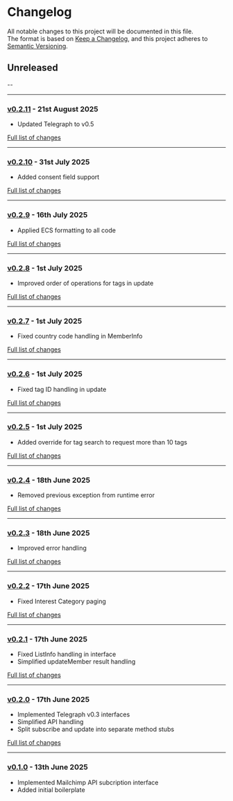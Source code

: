 # Changelog

All notable changes to this project will be documented in this file.<br>
The format is based on [Keep a Changelog](https://keepachangelog.com/en/1.0.0/),
and this project adheres to [Semantic Versioning](https://semver.org/spec/v2.0.0.html).

## Unreleased
--

---

### [v0.2.11](https://github.com/decodelabs/telegraph-mailchimp/commits/v0.2.11) - 21st August 2025

- Updated Telegraph to v0.5

[Full list of changes](https://github.com/decodelabs/telegraph-mailchimp/compare/v0.2.10...v0.2.11)

---

### [v0.2.10](https://github.com/decodelabs/telegraph-mailchimp/commits/v0.2.10) - 31st July 2025

- Added consent field support

[Full list of changes](https://github.com/decodelabs/telegraph-mailchimp/compare/v0.2.9...v0.2.10)

---

### [v0.2.9](https://github.com/decodelabs/telegraph-mailchimp/commits/v0.2.9) - 16th July 2025

- Applied ECS formatting to all code

[Full list of changes](https://github.com/decodelabs/telegraph-mailchimp/compare/v0.2.8...v0.2.9)

---

### [v0.2.8](https://github.com/decodelabs/telegraph-mailchimp/commits/v0.2.8) - 1st July 2025

- Improved order of operations for tags in update

[Full list of changes](https://github.com/decodelabs/telegraph-mailchimp/compare/v0.2.7...v0.2.8)

---

### [v0.2.7](https://github.com/decodelabs/telegraph-mailchimp/commits/v0.2.7) - 1st July 2025

- Fixed country code handling in MemberInfo

[Full list of changes](https://github.com/decodelabs/telegraph-mailchimp/compare/v0.2.6...v0.2.7)

---

### [v0.2.6](https://github.com/decodelabs/telegraph-mailchimp/commits/v0.2.6) - 1st July 2025

- Fixed tag ID handling in update

[Full list of changes](https://github.com/decodelabs/telegraph-mailchimp/compare/v0.2.5...v0.2.6)

---

### [v0.2.5](https://github.com/decodelabs/telegraph-mailchimp/commits/v0.2.5) - 1st July 2025

- Added override for tag search to request more than 10 tags

[Full list of changes](https://github.com/decodelabs/telegraph-mailchimp/compare/v0.2.4...v0.2.5)

---

### [v0.2.4](https://github.com/decodelabs/telegraph-mailchimp/commits/v0.2.4) - 18th June 2025

- Removed previous exception from runtime error

[Full list of changes](https://github.com/decodelabs/telegraph-mailchimp/compare/v0.2.3...v0.2.4)

---

### [v0.2.3](https://github.com/decodelabs/telegraph-mailchimp/commits/v0.2.3) - 18th June 2025

- Improved error handling

[Full list of changes](https://github.com/decodelabs/telegraph-mailchimp/compare/v0.2.2...v0.2.3)

---

### [v0.2.2](https://github.com/decodelabs/telegraph-mailchimp/commits/v0.2.2) - 17th June 2025

- Fixed Interest Category paging

[Full list of changes](https://github.com/decodelabs/telegraph-mailchimp/compare/v0.2.1...v0.2.2)

---

### [v0.2.1](https://github.com/decodelabs/telegraph-mailchimp/commits/v0.2.1) - 17th June 2025

- Fixed ListInfo handling in interface
- Simplified updateMember result handling

[Full list of changes](https://github.com/decodelabs/telegraph-mailchimp/compare/v0.2.0...v0.2.1)

---

### [v0.2.0](https://github.com/decodelabs/telegraph-mailchimp/commits/v0.2.0) - 17th June 2025

- Implemented Telegraph v0.3 interfaces
- Simplified API handling
- Split subscribe and update into separate method stubs

[Full list of changes](https://github.com/decodelabs/telegraph-mailchimp/compare/v0.1.0...v0.2.0)

---

### [v0.1.0](https://github.com/decodelabs/telegraph-mailchimp/commits/v0.1.0) - 13th June 2025

- Implemented Mailchimp API subcription interface
- Added initial boilerplate
